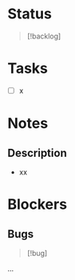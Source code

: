 # Status
> [!backlog] 

# Tasks

- [ ] x

# Notes

## Description
- xx



# Blockers

## Bugs

> [!bug] 

...


